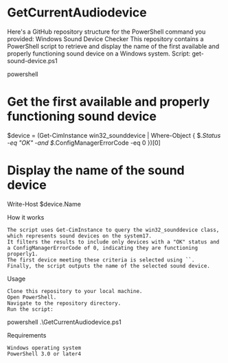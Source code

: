 # GetCurrentAudiodevice

Here's a GitHub repository structure for the PowerShell command you provided:
Windows Sound Device Checker
This repository contains a PowerShell script to retrieve and display the name of the first available and properly functioning sound device on a Windows system.
Script: get-sound-device.ps1

powershell
# Get the first available and properly functioning sound device
$device = (Get-CimInstance win32_sounddevice | Where-Object { $_.Status -eq "OK" -and $_.ConfigManagerErrorCode -eq 0 })[0]

# Display the name of the sound device
Write-Host $device.Name

How it works

    The script uses Get-CimInstance to query the win32_sounddevice class, which represents sound devices on the system17.
    It filters the results to include only devices with a "OK" status and a ConfigManagerErrorCode of 0, indicating they are functioning properly1.
    The first device meeting these criteria is selected using ``.
    Finally, the script outputs the name of the selected sound device.

Usage

    Clone this repository to your local machine.
    Open PowerShell.
    Navigate to the repository directory.
    Run the script:

powershell
.\GetCurrentAudiodevice.ps1

Requirements

    Windows operating system
    PowerShell 3.0 or later4
